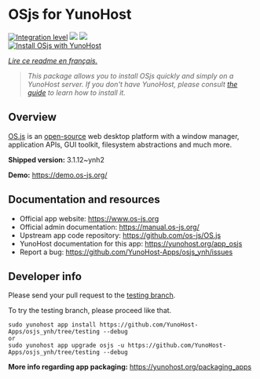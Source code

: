 <!--
N.B.: This README was automatically generated by https://github.com/YunoHost/apps/tree/master/tools/README-generator
It shall NOT be edited by hand.
-->

# OSjs for YunoHost

[![Integration level](https://dash.yunohost.org/integration/osjs.svg)](https://dash.yunohost.org/appci/app/osjs) ![](https://ci-apps.yunohost.org/ci/badges/osjs.status.svg) ![](https://ci-apps.yunohost.org/ci/badges/osjs.maintain.svg)  
[![Install OSjs with YunoHost](https://install-app.yunohost.org/install-with-yunohost.svg)](https://install-app.yunohost.org/?app=osjs)

*[Lire ce readme en français.](./README_fr.md)*

> *This package allows you to install OSjs quickly and simply on a YunoHost server.
If you don't have YunoHost, please consult [the guide](https://yunohost.org/#/install) to learn how to install it.*

## Overview

[OS.js](https://www.os-js.org/) is an [open-source](https://raw.githubusercontent.com/os-js/OS.js/master/LICENSE) web desktop platform with a window manager, application APIs, GUI toolkit, filesystem abstractions and much more.


**Shipped version:** 3.1.12~ynh2

**Demo:** https://demo.os-js.org/

## Documentation and resources

* Official app website: https://www.os-js.org
* Official admin documentation: https://manual.os-js.org/
* Upstream app code repository: https://github.com/os-js/OS.js
* YunoHost documentation for this app: https://yunohost.org/app_osjs
* Report a bug: https://github.com/YunoHost-Apps/osjs_ynh/issues

## Developer info

Please send your pull request to the [testing branch](https://github.com/YunoHost-Apps/osjs_ynh/tree/testing).

To try the testing branch, please proceed like that.
```
sudo yunohost app install https://github.com/YunoHost-Apps/osjs_ynh/tree/testing --debug
or
sudo yunohost app upgrade osjs -u https://github.com/YunoHost-Apps/osjs_ynh/tree/testing --debug
```

**More info regarding app packaging:** https://yunohost.org/packaging_apps